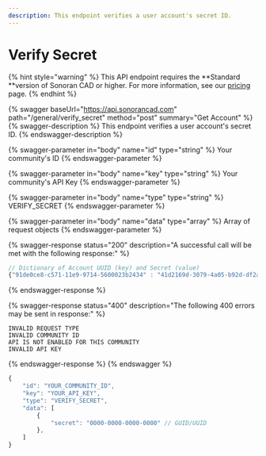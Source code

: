 ```yaml
---
description: This endpoint verifies a user account's secret ID.
---
```


# Verify Secret

{% hint style="warning" %}
This API endpoint requires the **Standard **version of Sonoran CAD or higher. For more information, see our [pricing ](../../../../pricing/faq/)page.
{% endhint %}

{% swagger baseUrl="https://api.sonorancad.com" path="/general/verify_secret" method="post" summary="Get Account" %}
{% swagger-description %}
This endpoint verifies a user account's secret ID.
{% endswagger-description %}

{% swagger-parameter in="body" name="id" type="string" %}
Your community's ID
{% endswagger-parameter %}

{% swagger-parameter in="body" name="key" type="string" %}
Your community's API Key
{% endswagger-parameter %}

{% swagger-parameter in="body" name="type" type="string" %}
VERIFY_SECRET
{% endswagger-parameter %}

{% swagger-parameter in="body" name="data" type="array" %}
Array of request objects
{% endswagger-parameter %}

{% swagger-response status="200" description="A successful call will be met with the following response:" %}
```javascript
// Dictionary of Account UUID (key) and Secret (value)
{"91de0ce8-c571-11e9-9714-5600023b2434" : "41d2169d-3079-4a05-b92d-df2af78e8b3e"}
```
{% endswagger-response %}

{% swagger-response status="400" description="The following 400 errors may be sent in response:" %}
```http
INVALID REQUEST TYPE
INVALID COMMUNITY ID
API IS NOT ENABLED FOR THIS COMMUNITY
INVALID API KEY
```
{% endswagger-response %}
{% endswagger %}

```javascript
{
    "id": "YOUR_COMMUNITY_ID",
    "key": "YOUR_API_KEY",
    "type": "VERIFY_SECRET",
    "data": [
        {
            "secret": "0000-0000-0000-0000" // GUID/UUID
        },
    ]
}
```
